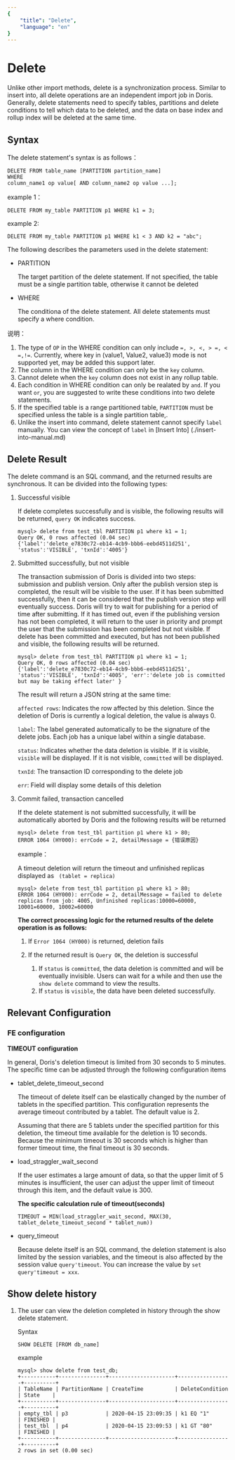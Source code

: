 ```yaml
---
{
    "title": "Delete",
    "language": "en"
}
---
```


<!-- 
Licensed to the Apache Software Foundation (ASF) under one
or more contributor license agreements.  See the NOTICE file
distributed with this work for additional information
regarding copyright ownership.  The ASF licenses this file
to you under the Apache License, Version 2.0 (the
"License"); you may not use this file except in compliance
with the License.  You may obtain a copy of the License at

  http://www.apache.org/licenses/LICENSE-2.0

Unless required by applicable law or agreed to in writing,
software distributed under the License is distributed on an
"AS IS" BASIS, WITHOUT WARRANTIES OR CONDITIONS OF ANY
KIND, either express or implied.  See the License for the
specific language governing permissions and limitations
under the License.
-->

# Delete

Unlike other import methods, delete is a synchronization process. Similar to insert into, all delete operations are an independent import job in Doris. Generally, delete statements need to specify tables, partitions and delete conditions to tell which data to be deleted, and the data on base index and rollup index will be deleted at the same time.


## Syntax

The delete statement's syntax is as follows：

```
DELETE FROM table_name [PARTITION partition_name]
WHERE
column_name1 op value[ AND column_name2 op value ...];
```

example 1：

```
DELETE FROM my_table PARTITION p1 WHERE k1 = 3;
```

example 2:

```
DELETE FROM my_table PARTITION p1 WHERE k1 < 3 AND k2 = "abc";
```

The following describes the parameters used in the delete statement:

* PARTITION
	
	The target partition of the delete statement. If not specified, the table must be a single partition table, otherwise it cannot be deleted

* WHERE
	
	The conditiona of the delete statement. All delete statements must specify a where condition.

说明：

1. The type of `OP` in the WHERE condition can only include `=, >, <, > =, < =,!=`. Currently, where key in (value1, Value2, value3) mode is not supported yet, may be added this support later.
2. The column in the WHERE condition can only be the `key` column.
3. Cannot delete when the `key` column does not exist in any rollup table.
4. Each condition in WHERE condition can only be realated by `and`. If you want `or`, you are suggested to write these conditions into two delete statements.
5. If the specified table is a range partitioned table, `PARTITION` must be specified unless the table is a single partition table,.
6. Unlike the insert into command, delete statement cannot specify `label` manually. You can view the concept of `label` in [Insert Into] (./insert-into-manual.md)

## Delete Result

The delete command is an SQL command, and the returned results are synchronous. It can be divided into the following types:

1. Successful visible

	If delete completes successfully and is visible, the following results will be returned, `query OK` indicates success.
	
	```
	mysql> delete from test_tbl PARTITION p1 where k1 = 1;
    Query OK, 0 rows affected (0.04 sec)
    {'label':'delete_e7830c72-eb14-4cb9-bbb6-eebd4511d251', 'status':'VISIBLE', 'txnId':'4005'}
	```
	
2. Submitted successfully, but not visible


    The transaction submission of Doris is divided into two steps: submission and publish version. Only after the publish version step is completed, the result will be visible to the user. If it has been submitted successfully, then it can be considered that the publish version step will eventually success. Doris will try to wait for publishing for a period of time after submitting. If it has timed out, even if the publishing version has not been completed, it will return to the user in priority and prompt the user that the submission has been completed but not visible. If delete has been committed and executed, but has not been published and visible, the following results will be returned.
    
    ```
	mysql> delete from test_tbl PARTITION p1 where k1 = 1;
    Query OK, 0 rows affected (0.04 sec)
    {'label':'delete_e7830c72-eb14-4cb9-bbb6-eebd4511d251', 'status':'VISIBLE', 'txnId':'4005', 'err':'delete job is committed but may be taking effect later' }
	```
	
     The result will return a JSON string at the same time:
	
    `affected rows`: Indicates the row affected by this deletion. Since the deletion of Doris is currently a logical deletion, the value is always 0.
    
    `label`: The label generated automatically to be the signature of the delete jobs. Each job has a unique label within a single database.
    
    `status`: Indicates whether the data deletion is visible. If it is visible, `visible` will be displayed. If it is not visible, `committed` will be displayed.

    
    `txnId`: The transaction ID corresponding to the delete job
    
    `err`: Field will display some details of this deletion
	
3. Commit failed, transaction cancelled

    If the delete statement is not submitted successfully, it will be automatically aborted by Doris and the following results will be returned

    
    ```
	mysql> delete from test_tbl partition p1 where k1 > 80;
    ERROR 1064 (HY000): errCode = 2, detailMessage = {错误原因}
	```
	
    example：
    
    A timeout deletion will return the timeout and unfinished replicas displayed as ` (tablet = replica)`
    

    ```
	mysql> delete from test_tbl partition p1 where k1 > 80;
    ERROR 1064 (HY000): errCode = 2, detailMessage = failed to delete replicas from job: 4005, Unfinished replicas:10000=60000, 10001=60000, 10002=60000
	```
	
    **The correct processing logic for the returned results of the delete operation is as follows:**
    
    1. If `Error 1064 (HY000)` is returned, deletion fails
    
    2. If the returned result is `Query OK`, the deletion is successful

    	1. If `status` is `committed`, the data deletion is committed and will be eventually invisible. Users can wait for a while and then use the `show delete` command to view the results.
    	2. If `status` is `visible`, the data have been deleted successfully.

## Relevant Configuration

### FE configuration

**TIMEOUT configuration**

In general, Doris's deletion timeout is limited from 30 seconds to 5 minutes. The specific time can be adjusted through the following configuration items

* tablet\_delete\_timeout\_second

    The timeout of delete itself can be elastically changed by the number of tablets in the specified partition. This configuration represents the average timeout contributed by a tablet. The default value is 2.
   
    Assuming that there are 5 tablets under the specified partition for this deletion, the timeout time available for the deletion is 10 seconds. Because the minimum timeout is 30 seconds which is higher than former timeout time, the final timeout is 30 seconds.
   
* load\_straggler\_wait\_second

    If the user estimates a large amount of data, so that the upper limit of 5 minutes is insufficient, the user can adjust the upper limit of timeout through this item, and the default value is 300.
  
    **The specific calculation rule of timeout(seconds)**
  
    `TIMEOUT = MIN(load_straggler_wait_second, MAX(30, tablet_delete_timeout_second * tablet_num))`
  
* query_timeout
  
    Because delete itself is an SQL command, the deletion statement is also limited by the session variables, and the timeout is also affected by the session value `query'timeout`. You can increase the value by `set query'timeout = xxx`.
  
## Show delete history
	
1. The user can view the deletion completed in history through the show delete statement.

	Syntax

	```
	SHOW DELETE [FROM db_name]
	```
	
	example
	
	```
	mysql> show delete from test_db;
	+-----------+---------------+---------------------+-----------------+----------+
	| TableName | PartitionName | CreateTime          | DeleteCondition | State    |
	+-----------+---------------+---------------------+-----------------+----------+
	| empty_tbl | p3            | 2020-04-15 23:09:35 | k1 EQ "1"       | FINISHED |
	| test_tbl  | p4            | 2020-04-15 23:09:53 | k1 GT "80"      | FINISHED |
	+-----------+---------------+---------------------+-----------------+----------+
	2 rows in set (0.00 sec)
	```
	
